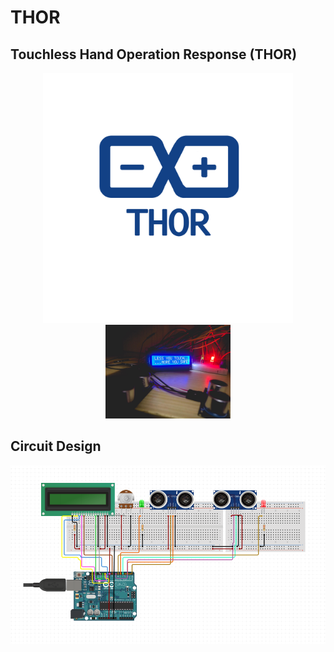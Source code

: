 # THOR
## Touchless Hand Operation Response (THOR)
<p align="center">
  <img width="400" src="/images/logo.png"><img width="200" hight="400" src="/images/thor.jpg">
</p>

## Circuit Design

<p align="center">
  <img width="600" src="/images/circuit.png">
</p>
